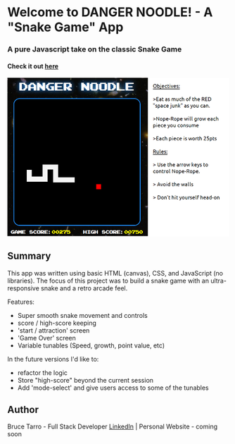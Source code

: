 # Welcome to DANGER NOODLE! - A "Snake Game" App

### A pure Javascript take on the classic Snake Game

#### Check it out [here](https://btarro.github.io/snake-game)

![](assets/readme-image.png)

## Summary

This app was written using basic HTML (canvas), CSS, and JavaScript (no libraries). The focus of this project was to build a snake game with an ultra-responsive snake and a retro arcade feel.

Features:

- Super smooth snake movement and controls
- score / high-score keeping
- 'start / attraction' screen
- 'Game Over' screen
- Variable tunables (Speed, growth, point value, etc)

In the future versions I'd like to:

- refactor the logic
- Store "high-score" beyond the current session
- Add 'mode-select' and give users access to some of the tunables

## Author

Bruce Tarro - Full Stack Developer [LinkedIn](https://www.linkedin.com/in/bruce-tarro/) | Personal Website - coming soon
